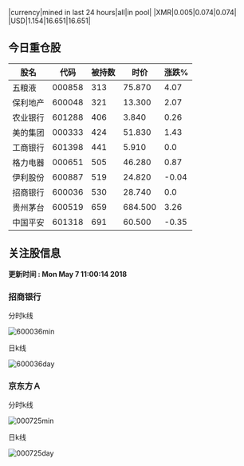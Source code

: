 |currency|mined in last 24 hours|all|in pool|
|XMR|0.005|0.074|0.074|
|USD|1.154|16.651|16.651|

## 今日重仓股 

|股名|代码|被持数|时价|涨跌%|
|---|---|---|---|---|
|五粮液|000858|313|75.870|4.07|
|保利地产|600048|321|13.300|2.07|
|农业银行|601288|406|3.840|0.26|
|美的集团|000333|424|51.830|1.43|
|工商银行|601398|441|5.910|0.0|
|格力电器|000651|505|46.280|0.87|
|伊利股份|600887|519|24.820|-0.04|
|招商银行|600036|530|28.740|0.0|
|贵州茅台|600519|659|684.500|3.26|
|中国平安|601318|691|60.500|-0.35|

## 关注股信息
**更新时间 : Mon May  7 11:00:14 2018**
### 招商银行 
分时k线

![600036min](http://image.sinajs.cn/newchart/min/n/sh600036.gif)

日k线

![600036day](http://image.sinajs.cn/newchart/daily/n/sh600036.gif)

### 京东方Ａ 
分时k线

![000725min](http://image.sinajs.cn/newchart/min/n/sz000725.gif)

日k线

![000725day](http://image.sinajs.cn/newchart/daily/n/sz000725.gif)
